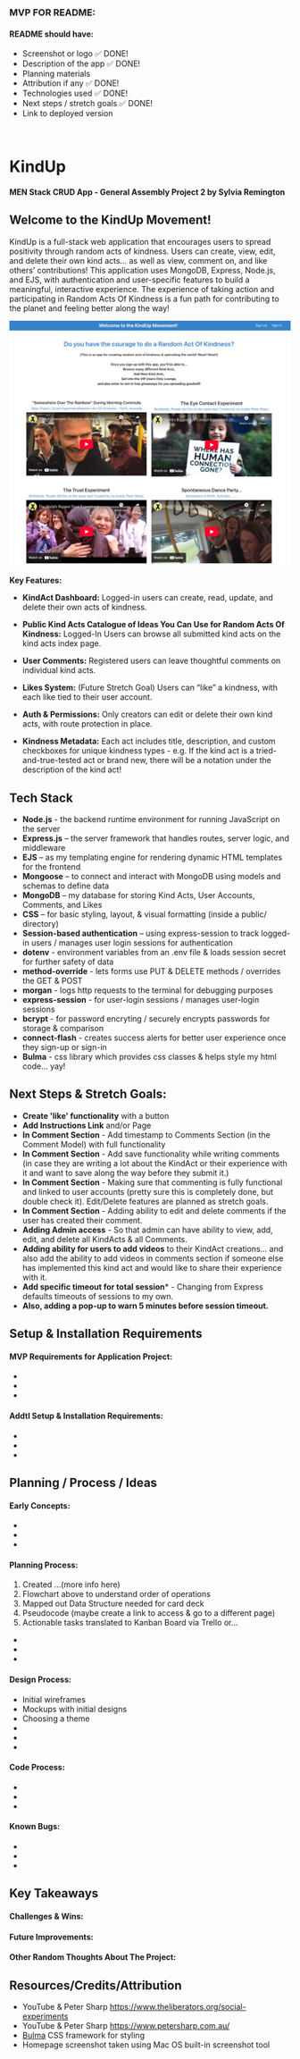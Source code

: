 ### MVP FOR README:

#### README should have:
 - Screenshot or logo ✅ DONE!
 - Description of the app ✅ DONE! 
 - Planning materials
 - Attribution if any ✅ DONE!
 - Technologies used ✅ DONE!
 - Next steps / stretch goals ✅ DONE!
 - Link to deployed version

<br>

# KindUp

#### MEN Stack CRUD App - General Assembly Project 2 by Sylvia Remington

## Welcome to the KindUp Movement!
KindUp is a full-stack web application that encourages users to spread positivity through random acts of kindness. Users can create, view, edit, and delete their own kind acts... as well as view, comment on, and like others’ contributions! This application uses MongoDB, Express, Node.js, and EJS, with authentication and user-specific features to build a meaningful, interactive experience. The experience of taking action and participating in Random Acts Of Kindness is a fun path for contributing to the planet and feeling better along the way!

![KindUp Screenshot](https://raw.githubusercontent.com/SylviaRemington/KindUp/refs/heads/main/public/images/KindUp%20Homepage%20Screenshot.png)

**Key Features:**

- **KindAct Dashboard:** Logged-in users can create, read, update, and delete their own acts of kindness.

- **Public Kind Acts Catalogue of Ideas You Can Use for Random Acts Of Kindness:** Logged-In Users can browse all submitted kind acts on the kind acts index page.

- **User Comments:** Registered users can leave thoughtful comments on individual kind acts.

- **Likes System:** (Future Stretch Goal) Users can “like” a kindness, with each like tied to their user account.

- **Auth & Permissions:** Only creators can edit or delete their own kind acts, with route protection in place.

- **Kindness Metadata:** Each act includes title, description, and custom checkboxes for unique kindness types - e.g. If the kind act is a tried-and-true-tested act or brand new, there will be a notation under the description of the kind act!


## Tech Stack
- **Node.js** - the backend runtime environment for running JavaScript on the server
- **Express.js** – the server framework that handles routes, server logic, and middleware
- **EJS** – as my templating engine for rendering dynamic HTML templates for the frontend
- **Mongoose** – to connect and interact with MongoDB using models and schemas to define data 
- **MongoDB** – my database for storing Kind Acts, User Accounts, Comments, and Likes
- **CSS** – for basic styling, layout, & visual formatting (inside a public/ directory)
- **Session-based authentication** – using express-session to track logged-in users / manages user login sessions for authentication
- **dotenv** - environment variables from an .env file & loads session secret for further safety of data
- **method-override** - lets forms use PUT & DELETE methods / overrides the GET & POST
- **morgan** - logs http requests to the terminal for debugging purposes
- **express-session** - for user-login sessions / manages user-login sessions
- **bcrypt** - for password encryting / securely encrypts passwords for storage & comparison
- **connect-flash** - creates success alerts for better user experience once they sign-up or sign-in
- **Bulma** - css library which provides css classes & helps style my html code... yay!


## Next Steps & Stretch Goals:
- **Create 'like' functionality** with a button
- **Add Instructions Link** and/or Page
- **In Comment Section** - Add timestamp to Comments Section (in the Comment Model) with full functionality
- **In Comment Section**  - Add save functionality while writing comments (in case they are writing a lot about the KindAct or their experience with it and want to save along the way before they submit it.)
- **In Comment Section**  - Making sure that commenting is fully functional and linked to user accounts (pretty sure this is completely done, but double check it). Edit/Delete features are planned as stretch goals.
- **In Comment Section**  - Adding ability to edit and delete comments if the user has created their comment.
- **Adding Admin access** - So that admin can have ability to view, add, edit, and delete all KindActs & all Comments.
- **Adding ability for users to add videos** to their KindAct creations... and also add the ability to add videos in comments section if someone else has implemented this kind act and would like to share their experience with it.
- **Add specific timeout for total session*** - Changing from Express defaults timeouts of sessions to my own.
- **Also, adding a pop-up to warn 5 minutes before session timeout.**


## Setup & Installation Requirements
#### MVP Requirements for Application Project:
- 
- 
- 
#### Addtl Setup & Installation Requirements:
- 
- 
- 

## Planning / Process / Ideas
#### Early Concepts:
- 
- 
- 

#### Planning Process:
1. Created ...(more info here)
2. Flowchart above to understand order of operations
3. Mapped out Data Structure needed for card deck
4. Pseudocode (maybe create a link to access & go to a different page)
5. Actionable tasks translated to Kanban Board via Trello or...
- 
- 
- 

#### Design Process:
- Initial wireframes
- Mockups with initial designs
- Choosing a theme
- 
- 
- 

#### Code Process:
- 
- 
- 







#### Known Bugs:
- 
- 
- 


## Key Takeaways
#### Challenges & Wins:
#### Future Improvements:
#### Other Random Thoughts About The Project:

## Resources/Credits/Attribution
- YouTube & Peter Sharp https://www.theliberators.org/social-experiments
- YouTube & Peter Sharp https://www.petersharp.com.au/
- [Bulma](https://bulma.io/) CSS framework for styling
- Homepage screenshot taken using Mac OS built-in screenshot tool



